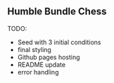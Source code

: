 ## Humble Bundle Chess

TODO:

- Seed with 3 initial conditions
- final styling
- Github pages hosting
- README update
- error handling 
